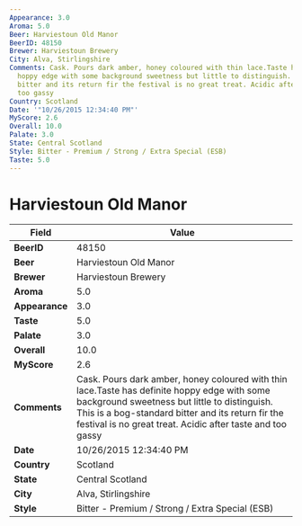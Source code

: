 ```yaml
---
Appearance: 3.0
Aroma: 5.0
Beer: Harviestoun Old Manor
BeerID: 48150
Brewer: Harviestoun Brewery
City: Alva, Stirlingshire
Comments: Cask. Pours dark amber, honey coloured with thin lace.Taste has definite
  hoppy edge with some background sweetness but little to distinguish. This is a bog-standard
  bitter and its return fir the festival is no great treat. Acidic after taste and
  too gassy
Country: Scotland
Date: '"10/26/2015 12:34:40 PM"'
MyScore: 2.6
Overall: 10.0
Palate: 3.0
State: Central Scotland
Style: Bitter - Premium / Strong / Extra Special (ESB)
Taste: 5.0
---
```


# Harviestoun Old Manor

| Field         | Value |
|---------------|-------|
| **BeerID** | 48150 |
| **Beer** | Harviestoun Old Manor |
| **Brewer** | Harviestoun Brewery |
| **Aroma** | 5.0 |
| **Appearance** | 3.0 |
| **Taste** | 5.0 |
| **Palate** | 3.0 |
| **Overall** | 10.0 |
| **MyScore** | 2.6 |
| **Comments** | Cask. Pours dark amber, honey coloured with thin lace.Taste has definite hoppy edge with some background sweetness but little to distinguish. This is a bog-standard bitter and its return fir the festival is no great treat. Acidic after taste and too gassy |
| **Date** | 10/26/2015 12:34:40 PM |
| **Country** | Scotland |
| **State** | Central Scotland |
| **City** | Alva, Stirlingshire |
| **Style** | Bitter - Premium / Strong / Extra Special (ESB) |

